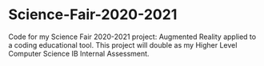 # Science-Fair-2020-2021

Code for my Science Fair 2020-2021 project: Augmented Reality applied to a coding educational tool. This project will double as my Higher Level Computer Science IB Internal Assessment.
